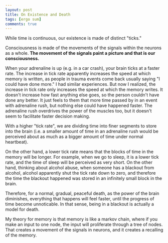 ```yaml
---
layout: post
title: On Existence and Death
tags: [ergo sum]
comments: true
---
```


While time is continuous, our existence is made of distinct "ticks."

Consciousness is made of the movements of the signals within the neurons as a whole. **The movement of the signals paint a picture and that is our consciousness.**

When your adrenaline is up (e.g. in a car crash), your brain ticks at a faster rate. The increase in tick rate apparently increases the speed at which memory is written, as people in trauma events come back usually saying "I could have done more." I had similar experiences. But now I realized, the increase in tick rate only increases the speed at which the memory writes. It doesn't increase how fast anything else goes, so the person couldn't have done any better. It just feels to them that more time passed by in an event with adrenaline rush, but nothing else could have happened faster. The adrenaline rush overdrives the power of the muscles too, but it doesn't seem to facilitate faster decision making.

With a higher "tick rate", we are dividing time into finer segments to store into the brain (i.e. a smaller amount of time in an adrenaline rush would be perceived about as much as a bigger amount of time under normal heartbeat).

On the other hand, a lower tick rate means that the blocks of time in the memory will be longer. For example, when we go to sleep, it is a lower tick rate, and the time of sleep will be perceived as very short. On the other hand, thinking about alcohol abuse, when someone has a blackout from alcohol, alcohol apparently shut the tick rate down to zero, and therefore the time the blackout happened was stored in an infinitely small block in the brain.

Therefore, for a normal, gradual, peaceful death, as the power of the brain diminishes, everything that happens will feel faster, until the progress of time become unnoticable. In that sense, being in a blackout is actually a model for death.

My theory for memory is that memory is like a markov chain, where if you make an input to one node, the input will proliferate through a tree of nodes. That creates a movement of the signals in neurons, and it creates a recalling of the memory.